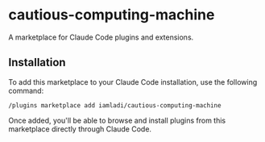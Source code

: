 # cautious-computing-machine

A marketplace for Claude Code plugins and extensions.

## Installation

To add this marketplace to your Claude Code installation, use the following command:

```
/plugins marketplace add iamladi/cautious-computing-machine
```

Once added, you'll be able to browse and install plugins from this marketplace directly through Claude Code.